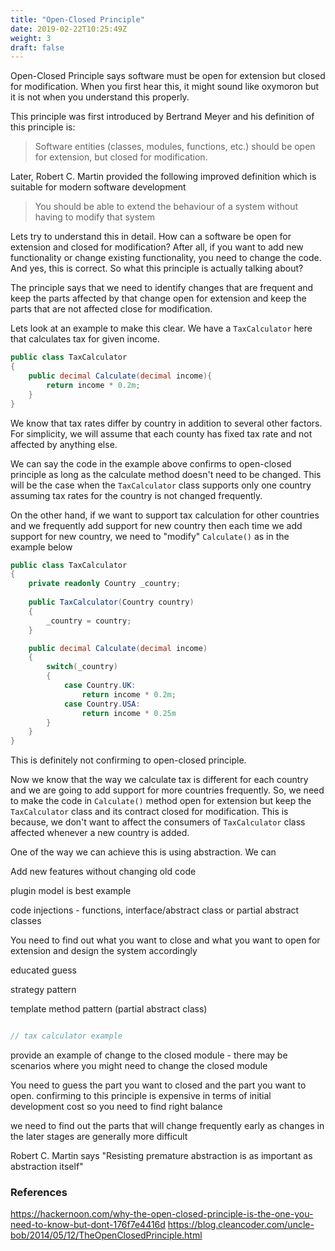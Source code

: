 ```yaml
---
title: "Open-Closed Principle"
date: 2019-02-22T10:25:49Z
weight: 3
draft: false
---
```


Open-Closed Principle says software must be open for extension but closed for modification. When you first hear this, it might sound like oxymoron but it is not when you understand this properly. 

This principle was first introduced by Bertrand Meyer and his definition of this principle is:

> Software entities (classes, modules, functions, etc.) should be open for extension, but closed for modification.

Later, Robert C. Martin provided the following improved definition which is suitable for modern software development

> You should be able to extend the behaviour of a system without having to modify that system

Lets try to understand this in detail. How can a software be open for extension and closed for modification? After all, if you want to add new functionality or change existing functionality, you need to change the code. And yes, this is correct. So what this principle is actually talking about?

The principle says that we need to identify changes that are frequent and keep the parts affected by that change open for extension and keep the parts that are not affected close for modification.

Lets look at an example to make this clear. We have a `TaxCalculator` here that calculates tax for given income. 

``` csharp
public class TaxCalculator
{
    public decimal Calculate(decimal income){
        return income * 0.2m;
    }
}

```
We know that tax rates differ by country in addition to several other factors. For simplicity, we will assume that each county has fixed tax rate and not affected by anything else.

We can say the code in the example above confirms to open-closed principle as long as the calculate method doesn't need to be changed. This will be the case when the `TaxCalculator` class supports only one country assuming tax rates for the country is not changed frequently.

On the other hand, if we want to support tax calculation for other countries and we frequently add support for new country then each time we add support for new country, we need to "modify" `Calculate()` as in the example below

``` csharp
public class TaxCalculator
{
    private readonly Country _country;
    
    public TaxCalculator(Country country)
    {
        _country = country;
    }

    public decimal Calculate(decimal income)
    {
        switch(_country)
        {
            case Country.UK:
                return income * 0.2m;
            case Country.USA:
                return income * 0.25m
        }
    }
}

```

This is definitely not confirming to open-closed principle.

Now we know that the way we calculate tax is different for each country and we are going to add support for more countries frequently. So, we need to make the code in `Calculate()` method open for extension but keep the `TaxCalculator` class and its contract closed for modification. This is because, we don't want to affect the consumers of `TaxCalculator` class affected whenever a new country is added.


One of the way we can achieve this is using abstraction. We can 


Add new features without changing old code

plugin model is best example

code injections - functions, interface/abstract class or partial abstract classes

You need to find out what you want to close and what you want to open for extension and design the system accordingly

educated guess


strategy pattern

template method pattern (partial abstract class)

``` csharp

// tax calculator example

```

provide an example of change to the closed module - there may be scenarios where you might need to change the closed module

You need to guess the part you want to closed and the part you want to open. confirming to this principle is expensive in terms of initial development cost so you need to find right balance

we need to find out the parts that will change frequently early as changes in the later stages are generally more difficult

Robert C. Martin says "Resisting premature abstraction is as important as abstraction itself"


### References
https://hackernoon.com/why-the-open-closed-principle-is-the-one-you-need-to-know-but-dont-176f7e4416d
https://blog.cleancoder.com/uncle-bob/2014/05/12/TheOpenClosedPrinciple.html

